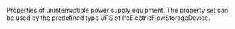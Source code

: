 Properties of uninterruptible power supply equipment. The property set can be used by the predefined type UPS of IfcElectricFlowStorageDevice.
